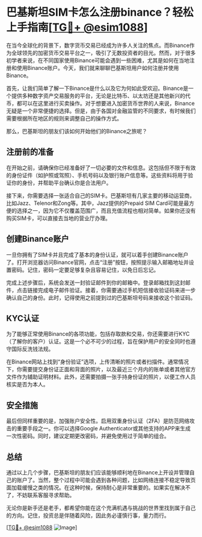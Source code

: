 # 巴基斯坦SIM卡怎么注册binance？轻松上手指南[[TG💪+ @esim1088](https://t.me/s/esim1088)]

在当今全球化的背景下，数字货币交易已经成为许多人关注的焦点。而Binance作为全球领先的加密货币交易平台之一，吸引了无数投资者的目光。然而，对于很多初学者来说，在不同国家使用Binance可能会遇到一些困难，尤其是如何在当地注册和使用Binance账户。今天，我们就来聊聊巴基斯坦用户如何注册并使用Binance。

首先，让我们简单了解一下Binance是什么以及它为何如此受欢迎。Binance是一个提供多种数字资产交易服务的平台，无论是比特币、以太坊还是其他新兴的代币，都可以在这里进行买卖操作。对于想要进入加密货币世界的人来说，Binance无疑是一个非常便捷的选择。但是，由于各国对金融监管的不同要求，有时候我们需要根据所在地区的规则来调整自己的操作方式。

那么，巴基斯坦的朋友们该如何开始他们的Binance之旅呢？

## 注册前的准备

在开始之前，请确保你已经准备好了一切必要的文件和信息。这包括但不限于有效的身份证件（如护照或驾照）、手机号码以及银行账户信息等。这些资料将用于验证你的身份，并帮助平台确认你是合法用户。

接下来，你需要选择一张适合自己的SIM卡。巴基斯坦有几家主要的移动运营商，比如Jazz、Telenor和Zong等。其中，Jazz提供的Prepaid SIM Card可能是最方便的选择之一，因为它不仅覆盖范围广，而且充值流程也相对简单。如果你还没有购买SIM卡，可以直接去当地的营业厅办理。

## 创建Binance账户

一旦你拥有了SIM卡并且完成了基本的身份认证，就可以着手创建Binance账户了。打开浏览器访问Binance官网，点击“注册”按钮，按照提示输入邮箱地址并设置密码。记住，密码一定要足够复杂且容易记住，以免日后忘记。

完成上述步骤后，系统会发送一封验证邮件到你的邮箱中。登录邮箱找到这封邮件，点击链接完成电子邮件验证。接着，你需要通过手机短信接收验证码来进一步确认自己的身份。此时，记得使用之前提到过的巴基斯坦号码来接收这个验证码。

## KYC认证

为了能够正常使用Binance的各项功能，包括存取款和交易，你还需要进行KYC（了解你的客户）认证。这是一个必不可少的过程，旨在保护用户的安全同时也遵守国际反洗钱法规。

在Binance网站上找到“身份验证”选项，上传清晰的照片或者扫描件。通常情况下，你需要提交身份证正面和背面的照片，以及最近三个月内的账单或者其他官方文件作为辅助证明材料。此外，还需要拍摄一张手持身份证的照片，以便工作人员核实是否为本人。

## 安全措施

最后但同样重要的是，加强账户安全性。启用双重身份认证（2FA）是防范网络攻击的重要手段之一。你可以选择Google Authenticator或其他支持的APP来生成一次性密码。同时，建议定期更改密码，并避免使用过于简单的组合。

## 总结

通过以上几个步骤，巴基斯坦的朋友们应该能够顺利地在Binance上开设并管理自己的账户了。当然，整个过程中可能会遇到各种问题，比如网络连接不稳定导致页面加载缓慢之类的情况。在这种时候，保持耐心是非常重要的。如果实在解决不了，不妨联系客服寻求帮助。

无论你是新手还是老手，都希望你能在这个充满机遇与挑战的世界里找到属于自己的方向。记住，投资总是伴随着风险，因此务必谨慎行事，量力而行。

[[TG💪+ @esim1088](https://t.me/s/esim1088) ![Image](https://i.postimg.cc/4NQfJmqS/Snipaste-2025-05-13-00-14-12.png)]